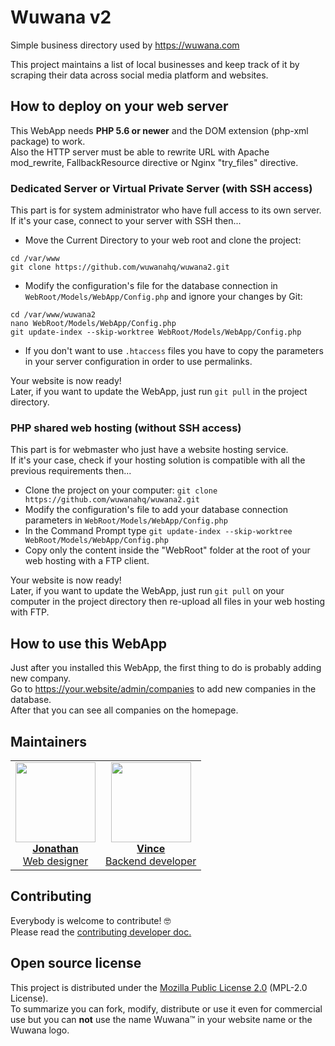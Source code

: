# Wuwana v2

Simple business directory used by https://wuwana.com

This project maintains a list of local businesses and keep track of it by scraping their data across social media platform and websites.

## How to deploy on your web server

This WebApp needs **PHP 5.6 or newer** and the DOM extension (php-xml package) to work.  
Also the HTTP server must be able to rewrite URL with Apache mod_rewrite, FallbackResource directive or Nginx "try_files" directive.

### Dedicated Server or Virtual Private Server (with SSH access)

This part is for system administrator who have full access to its own server.  
If it's your case, connect to your server with SSH then...

- Move the Current Directory to your web root and clone the project:

```
cd /var/www
git clone https://github.com/wuwanahq/wuwana2.git
```

- Modify the configuration's file for the database connection in `WebRoot/Models/WebApp/Config.php` and ignore your changes by Git:

```
cd /var/www/wuwana2
nano WebRoot/Models/WebApp/Config.php
git update-index --skip-worktree WebRoot/Models/WebApp/Config.php
```

- If you don't want to use `.htaccess` files you have to copy the parameters in your server configuration in order to use permalinks.

Your website is now ready!  
Later, if you want to update the WebApp, just run `git pull` in the project directory.

### PHP shared web hosting (without SSH access)

This part is for webmaster who just have a website hosting service.  
If it's your case, check if your hosting solution is compatible with all the previous requirements then...

- Clone the project on your computer: `git clone https://github.com/wuwanahq/wuwana2.git`
- Modify the configuration's file to add your database connection parameters in `WebRoot/Models/WebApp/Config.php`
- In the Command Prompt type `git update-index --skip-worktree WebRoot/Models/WebApp/Config.php`
- Copy only the content inside the "WebRoot" folder at the root of your web hosting with a FTP client.

Your website is now ready!  
Later, if you want to update the WebApp, just run `git pull` on your computer in the project directory then re-upload all files in your web hosting with FTP.

## How to use this WebApp

Just after you installed this WebApp, the first thing to do is probably adding new company.  
Go to https://your.website/admin/companies to add new companies in the database.  
After that you can see all companies on the homepage.

## Maintainers

<table><tr>
 <td align="center"><a href="https://github.com/levogirar">
  <img src="https://avatars0.githubusercontent.com/u/54992530" width="128px">
  <br><b>Jonathan</b><br>Web designer
 </a></td>
 <td align="center"><a href="https://github.com/Nils85">
  <img src="https://avatars2.githubusercontent.com/u/11949055" width="128px">
  <br><b>Vince</b><br>Backend developer
 </a></td>
</tr></table>

## Contributing

Everybody is welcome to contribute! 🤓  
Please read the [contributing developer doc.](CONTRIBUTING.md)

## Open source license

This project is distributed under the [Mozilla Public License 2.0](LICENSE.txt) (MPL-2.0 License).  
To summarize you can fork, modify, distribute or use it even for commercial use but you can **not** use the name Wuwana™ in your website name or the Wuwana logo.